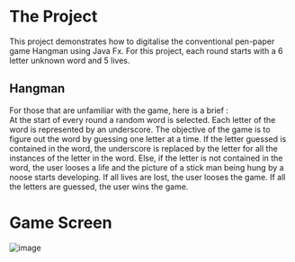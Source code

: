 # The Project
This project demonstrates how to digitalise the conventional pen-paper game Hangman using Java Fx. For this project, each round starts with a 6 letter unknown word and 5 lives.

## Hangman
For those that are unfamiliar with the game, here is a brief :  
At the start of every round a random word is selected. Each letter of the word is represented by an underscore.
The objective of the game is to figure out the word by guessing one letter at a time. If the letter guessed is contained in the word, the underscore is replaced by the 
letter for all the instances of the letter in the word. Else, if the letter is not contained in the word, the user looses a life and the picture of a stick man being hung
by a noose starts developing. If all lives are lost, the user looses the game. If all the letters are guessed, the user wins the game.

# Game Screen
![image](https://user-images.githubusercontent.com/90743602/171569963-461b7bed-5791-47d3-8e66-99824749c727.png)
